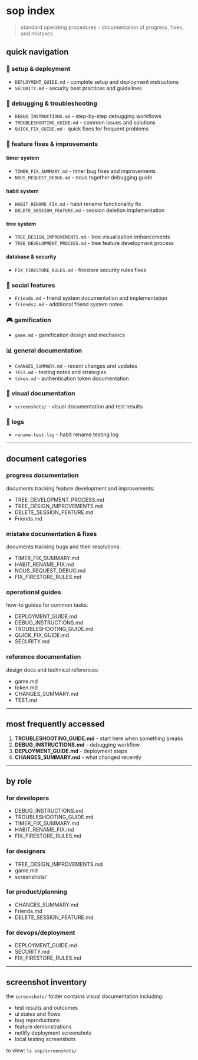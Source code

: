 # sop index

> standard operating procedures - documentation of progress, fixes, and mistakes

## quick navigation

### 🚀 setup & deployment
- `DEPLOYMENT_GUIDE.md` - complete setup and deployment instructions
- `SECURITY.md` - security best practices and guidelines

### 🐛 debugging & troubleshooting
- `DEBUG_INSTRUCTIONS.md` - step-by-step debugging workflows
- `TROUBLESHOOTING_GUIDE.md` - common issues and solutions
- `QUICK_FIX_GUIDE.md` - quick fixes for frequent problems

### 🔧 feature fixes & improvements

#### timer system
- `TIMER_FIX_SUMMARY.md` - timer bug fixes and improvements
- `NOUS_REQUEST_DEBUG.md` - nous together debugging guide

#### habit system
- `HABIT_RENAME_FIX.md` - habit rename functionality fix
- `DELETE_SESSION_FEATURE.md` - session deletion implementation

#### tree system
- `TREE_DESIGN_IMPROVEMENTS.md` - tree visualization enhancements
- `TREE_DEVELOPMENT_PROCESS.md` - tree feature development process

#### database & security
- `FIX_FIRESTORE_RULES.md` - firestore security rules fixes

### 👥 social features
- `Friends.md` - friend system documentation and implementation
- `friends2.md` - additional friend system notes

### 🎮 gamification
- `game.md` - gamification design and mechanics

### 📊 general documentation
- `CHANGES_SUMMARY.md` - recent changes and updates
- `TEST.md` - testing notes and strategies
- `token.md` - authentication token documentation

### 📸 visual documentation
- `screenshots/` - visual documentation and test results

### 📝 logs
- `rename-test.log` - habit rename testing log

---

## document categories

### progress documentation
documents tracking feature development and improvements:
- TREE_DEVELOPMENT_PROCESS.md
- TREE_DESIGN_IMPROVEMENTS.md
- DELETE_SESSION_FEATURE.md
- Friends.md

### mistake documentation & fixes
documents tracking bugs and their resolutions:
- TIMER_FIX_SUMMARY.md
- HABIT_RENAME_FIX.md
- NOUS_REQUEST_DEBUG.md
- FIX_FIRESTORE_RULES.md

### operational guides
how-to guides for common tasks:
- DEPLOYMENT_GUIDE.md
- DEBUG_INSTRUCTIONS.md
- TROUBLESHOOTING_GUIDE.md
- QUICK_FIX_GUIDE.md
- SECURITY.md

### reference documentation
design docs and technical references:
- game.md
- token.md
- CHANGES_SUMMARY.md
- TEST.md

---

## most frequently accessed

1. **TROUBLESHOOTING_GUIDE.md** - start here when something breaks
2. **DEBUG_INSTRUCTIONS.md** - debugging workflow
3. **DEPLOYMENT_GUIDE.md** - deployment steps
4. **CHANGES_SUMMARY.md** - what changed recently

---

## by role

### for developers
- DEBUG_INSTRUCTIONS.md
- TROUBLESHOOTING_GUIDE.md
- TIMER_FIX_SUMMARY.md
- HABIT_RENAME_FIX.md
- FIX_FIRESTORE_RULES.md

### for designers
- TREE_DESIGN_IMPROVEMENTS.md
- game.md
- screenshots/

### for product/planning
- CHANGES_SUMMARY.md
- Friends.md
- DELETE_SESSION_FEATURE.md

### for devops/deployment
- DEPLOYMENT_GUIDE.md
- SECURITY.md
- FIX_FIRESTORE_RULES.md

---

## screenshot inventory

the `screenshots/` folder contains visual documentation including:
- test results and outcomes
- ui states and flows
- bug reproductions
- feature demonstrations
- netlify deployment screenshots
- local testing screenshots

to view: `ls sop/screenshots/`
